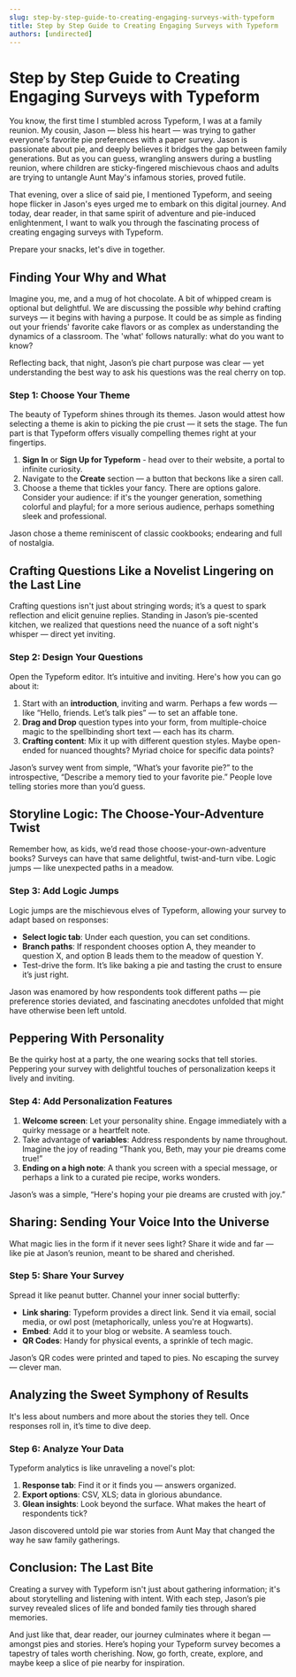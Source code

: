 ```yaml
---
slug: step-by-step-guide-to-creating-engaging-surveys-with-typeform
title: Step by Step Guide to Creating Engaging Surveys with Typeform
authors: [undirected]
---
```



# Step by Step Guide to Creating Engaging Surveys with Typeform

You know, the first time I stumbled across Typeform, I was at a family reunion. My cousin, Jason — bless his heart — was trying to gather everyone's favorite pie preferences with a paper survey. Jason is passionate about pie, and deeply believes it bridges the gap between family generations. But as you can guess, wrangling answers during a bustling reunion, where children are sticky-fingered mischievous chaos and adults are trying to untangle Aunt May's infamous stories, proved futile. 

That evening, over a slice of said pie, I mentioned Typeform, and seeing hope flicker in Jason's eyes urged me to embark on this digital journey. And today, dear reader, in that same spirit of adventure and pie-induced enlightenment, I want to walk you through the fascinating process of creating engaging surveys with Typeform. 

Prepare your snacks, let's dive in together.

## Finding Your Why and What 

Imagine you, me, and a mug of hot chocolate. A bit of whipped cream is optional but delightful. We are discussing the possible *why* behind crafting surveys — it begins with having a purpose. It could be as simple as finding out your friends' favorite cake flavors or as complex as understanding the dynamics of a classroom. The 'what' follows naturally: what do you want to know? 

Reflecting back, that night, Jason’s pie chart purpose was clear — yet understanding the best way to ask his questions was the real cherry on top.

### Step 1: Choose Your Theme

The beauty of Typeform shines through its themes. Jason would attest how selecting a theme is akin to picking the pie crust — it sets the stage. The fun part is that Typeform offers visually compelling themes right at your fingertips. 

1. **Sign In** or **Sign Up for Typeform** - head over to their website, a portal to infinite curiosity.
2. Navigate to the **Create** section — a button that beckons like a siren call.
3. Choose a theme that tickles your fancy. There are options galore. Consider your audience: if it's the younger generation, something colorful and playful; for a more serious audience, perhaps something sleek and professional.

Jason chose a theme reminiscent of classic cookbooks; endearing and full of nostalgia.

## Crafting Questions Like a Novelist Lingering on the Last Line

Crafting questions isn't just about stringing words; it’s a quest to spark reflection and elicit genuine replies. Standing in Jason’s pie-scented kitchen, we realized that questions need the nuance of a soft night's whisper — direct yet inviting.

### Step 2: Design Your Questions

Open the Typeform editor. It’s intuitive and inviting. Here's how you can go about it:

1. Start with an **introduction**, inviting and warm. Perhaps a few words — like “Hello, friends. Let’s talk pies” — to set an affable tone.
2. **Drag and Drop** question types into your form, from multiple-choice magic to the spellbinding short text — each has its charm.
3. **Crafting content**: Mix it up with different question styles. Maybe open-ended for nuanced thoughts? Myriad choice for specific data points?

Jason’s survey went from simple, “What’s your favorite pie?” to the introspective, “Describe a memory tied to your favorite pie.” People love telling stories more than you’d guess.

## Storyline Logic: The Choose-Your-Adventure Twist

Remember how, as kids, we’d read those choose-your-own-adventure books? Surveys can have that same delightful, twist-and-turn vibe. Logic jumps — like unexpected paths in a meadow.

### Step 3: Add Logic Jumps

Logic jumps are the mischievous elves of Typeform, allowing your survey to adapt based on responses:

- **Select logic tab**: Under each question, you can set conditions.
- **Branch paths**: If respondent chooses option A, they meander to question X, and option B leads them to the meadow of question Y.
- Test-drive the form. It’s like baking a pie and tasting the crust to ensure it’s just right.

Jason was enamored by how respondents took different paths — pie preference stories deviated, and fascinating anecdotes unfolded that might have otherwise been left untold.

## Peppering With Personality

Be the quirky host at a party, the one wearing socks that tell stories. Peppering your survey with delightful touches of personalization keeps it lively and inviting.

### Step 4: Add Personalization Features

1. **Welcome screen**: Let your personality shine. Engage immediately with a quirky message or a heartfelt note.
2. Take advantage of **variables**: Address respondents by name throughout. Imagine the joy of reading “Thank you, Beth, may your pie dreams come true!”
3. **Ending on a high note**: A thank you screen with a special message, or perhaps a link to a curated pie recipe, works wonders. 

Jason’s was a simple, “Here's hoping your pie dreams are crusted with joy.”

## Sharing: Sending Your Voice Into the Universe

What magic lies in the form if it never sees light? Share it wide and far — like pie at Jason’s reunion, meant to be shared and cherished.

### Step 5: Share Your Survey

Spread it like peanut butter. Channel your inner social butterfly:

- **Link sharing**: Typeform provides a direct link. Send it via email, social media, or owl post (metaphorically, unless you're at Hogwarts).
- **Embed**: Add it to your blog or website. A seamless touch.
- **QR Codes**: Handy for physical events, a sprinkle of tech magic.

Jason’s QR codes were printed and taped to pies. No escaping the survey — clever man.

## Analyzing the Sweet Symphony of Results

It's less about numbers and more about the stories they tell. Once responses roll in, it’s time to dive deep.

### Step 6: Analyze Your Data

Typeform analytics is like unraveling a novel's plot:

1. **Response tab**: Find it or it finds you — answers organized.
2. **Export options**: CSV, XLS; data in glorious abundance.
3. **Glean insights**: Look beyond the surface. What makes the heart of respondents tick?

Jason discovered untold pie war stories from Aunt May that changed the way he saw family gatherings.

## Conclusion: The Last Bite

Creating a survey with Typeform isn't just about gathering information; it's about storytelling and listening with intent. With each step, Jason’s pie survey revealed slices of life and bonded family ties through shared memories.

And just like that, dear reader, our journey culminates where it began — amongst pies and stories. Here’s hoping your Typeform survey becomes a tapestry of tales worth cherishing. Now, go forth, create, explore, and maybe keep a slice of pie nearby for inspiration.